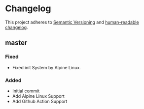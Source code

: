 # Changelog

This project adheres to [Semantic Versioning](https://semver.org/spec/v2.0.0.html)
and [human-readable changelog](https://keepachangelog.com/en/1.0.0/).

## master

### Fixed

- Fixed init System by Alpine Linux.

### Added

- Initial commit
- Add Alpine Linux Support
- Add Github Action Support

